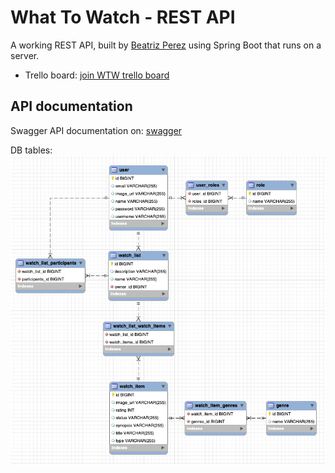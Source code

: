 # What To Watch - REST API

A working REST API, built by [Beatriz Perez](https://github.com/beatriz-perez) using Spring Boot that runs on a server.

* Trello board: [join WTW trello board](https://trello.com/invite/b/6vu1AH4D/6b9ddcb9b22acd1688b9fc1ebf9efcc7/whattowatch-final-project)

## API documentation


Swagger API documentation on: [swagger](http://localhost:5005/swagger-ui.html)

DB tables:
![db tables update 1](./src/images/DbTablesUpdate1.png)